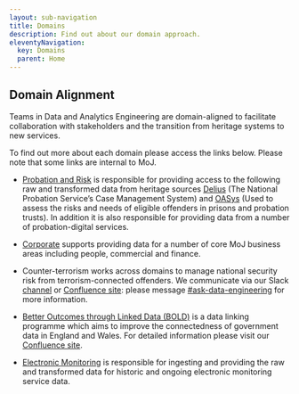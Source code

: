 ```yaml
---
layout: sub-navigation
title: Domains
description: Find out about our domain approach.
eleventyNavigation:
  key: Domains
  parent: Home
---
```


## Domain Alignment

Teams in Data and Analytics Engineering are domain-aligned to facilitate collaboration with stakeholders and the transition from heritage systems to new services.

To find out more about each domain please access the links below. Please note that some links are internal to MoJ.

- [Probation and Risk](https://github.com/moj-analytical-services/dmet-probation) is responsible for providing access to the following raw and transformed data from heritage sources [Delius](https://www.data.gov.uk/dataset/8dae5fb2-82a2-4232-ae79-87e9c9fcfe46/ndelius) (The National Probation Service’s Case Management System) and [OASys](https://www.data.gov.uk/dataset/911acd3c-495f-48ca-88b6-024210868b06/offender-assessment-system-oasys) (Used to assess the risks and needs of eligible offenders in prisons and probation trusts). In addition it is also responsible for providing data from a number of probation-digital services.

- [Corporate](https://github.com/moj-analytical-services/DMET-corporate/blob/main/README.md) supports providing data for a number of core MoJ business areas including people, commercial and finance.

- Counter-terrorism works across domains to manage national security risk from terrorism-connected offenders.  We communicate via our Slack [channel](https://moj.enterprise.slack.com/archives/C03K0CU637U) or [Confluence site](https://dsdmoj.atlassian.net/wiki/spaces/JCH/overview): please message [#ask-data-engineering](https://moj.enterprise.slack.com/archives/C8X3PP1TN) for more information.

- [Better Outcomes through Linked Data (BOLD)](https://github.com/moj-analytical-services/dmet-bold) is a data linking programme which aims to improve the connectedness of government data in England and Wales. For detailed information please visit our [Confluence site](https://dsdmoj.atlassian.net/wiki/spaces/CDE1/pages/4317806783/BOLD+-+Data+Engineering).

- [Electronic Monitoring](https://dsdmoj.atlassian.net/wiki/spaces/EM1/overview?homepageId=4466770650) is responsible for ingesting and providing the raw and transformed data for historic and ongoing electronic monitoring service data.
